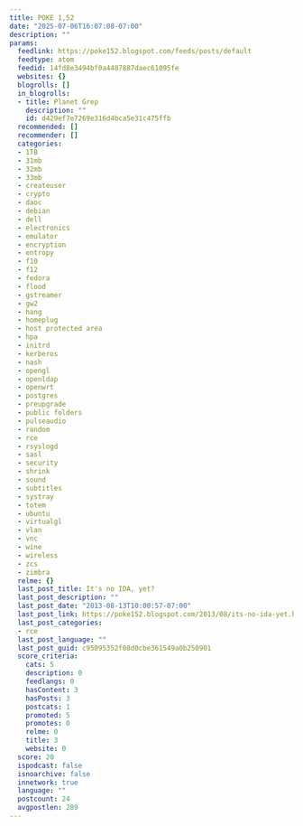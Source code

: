 ```yaml
---
title: POKE 1,52
date: "2025-07-06T16:07:08-07:00"
description: ""
params:
  feedlink: https://poke152.blogspot.com/feeds/posts/default
  feedtype: atom
  feedid: 14fd8e3494bf0a4487887daec61095fe
  websites: {}
  blogrolls: []
  in_blogrolls:
  - title: Planet Grep
    description: ""
    id: d429ef7e7269e316d4bca5e31c475ffb
  recommended: []
  recommender: []
  categories:
  - 1TB
  - 31mb
  - 32mb
  - 33mb
  - createuser
  - crypto
  - daoc
  - debian
  - dell
  - electronics
  - emulator
  - encryption
  - entropy
  - f10
  - f12
  - fedora
  - flood
  - gstreamer
  - gw2
  - hang
  - homeplug
  - host protected area
  - hpa
  - initrd
  - kerberos
  - nash
  - opengl
  - openldap
  - openwrt
  - postgres
  - preupgrade
  - public folders
  - pulseaudio
  - random
  - rce
  - rsyslogd
  - sasl
  - security
  - shrink
  - sound
  - subtitles
  - systray
  - totem
  - ubuntu
  - virtualgl
  - vlan
  - vnc
  - wine
  - wireless
  - zcs
  - zimbra
  relme: {}
  last_post_title: It's no IDA, yet?
  last_post_description: ""
  last_post_date: "2013-08-13T10:00:57-07:00"
  last_post_link: https://poke152.blogspot.com/2013/08/its-no-ida-yet.html
  last_post_categories:
  - rce
  last_post_language: ""
  last_post_guid: c95095352f08d0cbe361549a0b250901
  score_criteria:
    cats: 5
    description: 0
    feedlangs: 0
    hasContent: 3
    hasPosts: 3
    postcats: 1
    promoted: 5
    promotes: 0
    relme: 0
    title: 3
    website: 0
  score: 20
  ispodcast: false
  isnoarchive: false
  innetwork: true
  language: ""
  postcount: 24
  avgpostlen: 289
---
```

